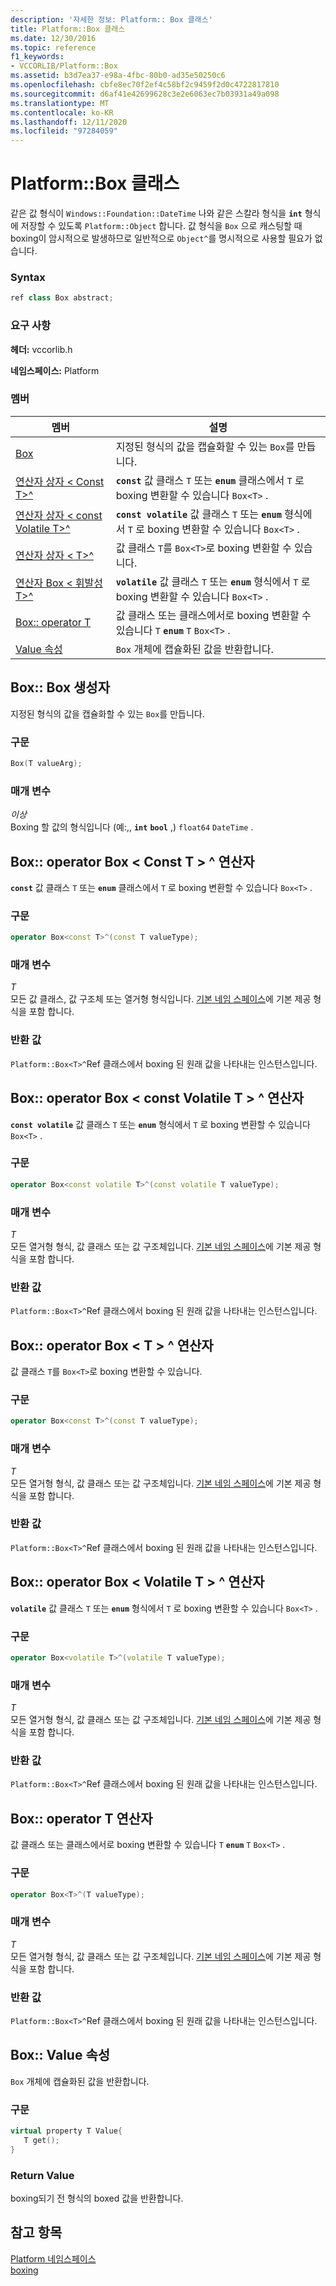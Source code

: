 ```yaml
---
description: '자세한 정보: Platform:: Box 클래스'
title: Platform::Box 클래스
ms.date: 12/30/2016
ms.topic: reference
f1_keywords:
- VCCORLIB/Platform::Box
ms.assetid: b3d7ea37-e98a-4fbc-80b0-ad35e50250c6
ms.openlocfilehash: cbfe8ec70f2ef4c58bf2c9459f2d0c4722817810
ms.sourcegitcommit: d6af41e42699628c3e2e6063ec7b03931a49a098
ms.translationtype: MT
ms.contentlocale: ko-KR
ms.lasthandoff: 12/11/2020
ms.locfileid: "97284059"
---
```

# <a name="platformbox-class"></a>Platform::Box 클래스

같은 값 형식이 `Windows::Foundation::DateTime` 나와 같은 스칼라 형식을 **`int`** 형식에 저장할 수 있도록 `Platform::Object` 합니다. 값 형식을 `Box` 으로 캐스팅할 때 boxing이 암시적으로 발생하므로 일반적으로 `Object^`를 명시적으로 사용할 필요가 없습니다.

### <a name="syntax"></a>Syntax

```cpp
ref class Box abstract;
```

### <a name="requirements"></a>요구 사항

**헤더:** vccorlib.h

**네임스페이스:** Platform

### <a name="members"></a>멤버

|멤버|설명|
|------------|-----------------|
|[Box](#ctor) | 지정된 형식의 값을 캡슐화할 수 있는 `Box`를 만듭니다. |
|[연산자 상자 &lt; Const T&gt;^](#box-const-t) | **`const`** 값 클래스 `T` 또는 **`enum`** 클래스에서 `T` 로 boxing 변환할 수 있습니다 `Box<T>` . |
|[연산자 상자 &lt; const Volatile T&gt;^](#box-const-volatile-t) | **`const volatile`** 값 클래스 `T` 또는 **`enum`** 형식에서 `T` 로 boxing 변환할 수 있습니다 `Box<T>` . |
|[연산자 상자 &lt; T&gt;^](#box-t) | 값 클래스 `T`를 `Box<T>`로 boxing 변환할 수 있습니다. |
|[연산자 Box &lt; 휘발성 T&gt;^](#box-volatile-t) | **`volatile`** 값 클래스 `T` 또는 **`enum`** 형식에서 `T` 로 boxing 변환할 수 있습니다 `Box<T>` . |
|[Box:: operator T](#t) | 값 클래스 또는 클래스에서로 boxing 변환할 수 있습니다 `T` **`enum`** `T` `Box<T>` . |
|[Value 속성](#value) | `Box` 개체에 캡슐화된 값을 반환합니다. |

## <a name="boxbox-constructor"></a><a name="ctor"></a> Box:: Box 생성자

지정된 형식의 값을 캡슐화할 수 있는 `Box`를 만듭니다.

### <a name="syntax"></a>구문

```cpp
Box(T valueArg);
```

### <a name="parameters"></a>매개 변수

*이상*<br/>
Boxing 할 값의 형식입니다 (예:,, **`int`** **`bool`** ,) `float64` `DateTime` .

## <a name="boxoperator-boxltconst-tgt-operator"></a><a name="box-const-t"></a> Box:: operator Box &lt; Const T &gt; ^ 연산자

**`const`** 값 클래스 `T` 또는 **`enum`** 클래스에서 `T` 로 boxing 변환할 수 있습니다 `Box<T>` .

### <a name="syntax"></a>구문

```cpp
operator Box<const T>^(const T valueType);
```

### <a name="parameters"></a>매개 변수

*T*<br/>
모든 값 클래스, 값 구조체 또는 열거형 형식입니다. [기본 네임 스페이스](../cppcx/default-namespace.md)에 기본 제공 형식을 포함 합니다.

### <a name="return-value"></a>반환 값

`Platform::Box<T>^`Ref 클래스에서 boxing 된 원래 값을 나타내는 인스턴스입니다.

## <a name="boxoperator-boxltconst-volatile-tgt-operator"></a><a name="box-const-volatile-t"></a> Box:: operator Box &lt; const Volatile T &gt; ^ 연산자

**`const volatile`** 값 클래스 `T` 또는 **`enum`** 형식에서 `T` 로 boxing 변환할 수 있습니다 `Box<T>` .

### <a name="syntax"></a>구문

```cpp
operator Box<const volatile T>^(const volatile T valueType);
```

### <a name="parameters"></a>매개 변수

*T*<br/>
모든 열거형 형식, 값 클래스 또는 값 구조체입니다. [기본 네임 스페이스](../cppcx/default-namespace.md)에 기본 제공 형식을 포함 합니다.

### <a name="return-value"></a>반환 값

`Platform::Box<T>^`Ref 클래스에서 boxing 된 원래 값을 나타내는 인스턴스입니다.

## <a name="boxoperator-boxlttgt-operator"></a><a name="box-t"></a> Box:: operator Box &lt; T &gt; ^ 연산자

값 클래스 `T`를 `Box<T>`로 boxing 변환할 수 있습니다.

### <a name="syntax"></a>구문

```cpp
operator Box<const T>^(const T valueType);
```

### <a name="parameters"></a>매개 변수

*T*<br/>
모든 열거형 형식, 값 클래스 또는 값 구조체입니다. [기본 네임 스페이스](../cppcx/default-namespace.md)에 기본 제공 형식을 포함 합니다.

### <a name="return-value"></a>반환 값

`Platform::Box<T>^`Ref 클래스에서 boxing 된 원래 값을 나타내는 인스턴스입니다.

## <a name="boxoperator-boxltvolatile-tgt-operator"></a><a name="box-volatile-t"></a> Box:: operator Box &lt; Volatile T &gt; ^ 연산자

**`volatile`** 값 클래스 `T` 또는 **`enum`** 형식에서 `T` 로 boxing 변환할 수 있습니다 `Box<T>` .

### <a name="syntax"></a>구문

```cpp
operator Box<volatile T>^(volatile T valueType);
```

### <a name="parameters"></a>매개 변수

*T*<br/>
모든 열거형 형식, 값 클래스 또는 값 구조체입니다. [기본 네임 스페이스](../cppcx/default-namespace.md)에 기본 제공 형식을 포함 합니다.

### <a name="return-value"></a>반환 값

`Platform::Box<T>^`Ref 클래스에서 boxing 된 원래 값을 나타내는 인스턴스입니다.

## <a name="boxoperator-t-operator"></a><a name="t"></a> Box:: operator T 연산자

값 클래스 또는 클래스에서로 boxing 변환할 수 있습니다 `T` **`enum`** `T` `Box<T>` .

### <a name="syntax"></a>구문

```cpp
operator Box<T>^(T valueType);
```

### <a name="parameters"></a>매개 변수

*T*<br/>
모든 열거형 형식, 값 클래스 또는 값 구조체입니다. [기본 네임 스페이스](../cppcx/default-namespace.md)에 기본 제공 형식을 포함 합니다.

### <a name="return-value"></a>반환 값

`Platform::Box<T>^`Ref 클래스에서 boxing 된 원래 값을 나타내는 인스턴스입니다.

## <a name="boxvalue-property"></a><a name="value"></a> Box:: Value 속성

`Box` 개체에 캡슐화된 값을 반환합니다.

### <a name="syntax"></a>구문

```cpp
virtual property T Value{
   T get();
}
```

### <a name="return-value"></a>Return Value

boxing되기 전 형식의 boxed 값을 반환합니다.

## <a name="see-also"></a>참고 항목

[Platform 네임스페이스](../cppcx/platform-namespace-c-cx.md)<br/>
[boxing](../cppcx/boxing-c-cx.md)
